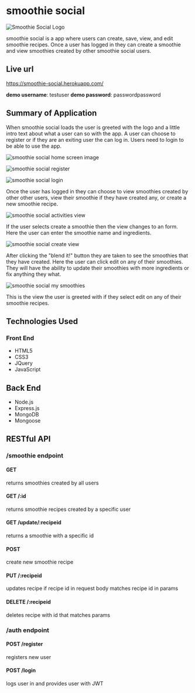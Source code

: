 # smoothie social
![Smoothie Social Logo](https://i.imgur.com/EakLHV8.png)

smoothie social is a app where users can create, save, view, and edit smoothie recipes. Once a user has logged in they can create a smoothie and view smoothies created by other smoothie social users.

## Live url
https://smoothie-social.herokuapp.com/

**demo username**: testuser
**demo password**: passwordpassword

## Summary of Application

When smoothie social loads the user is greeted with the logo and a little intro text about what a user can so with the app. A user can choose to register or if they are an exiting user the can log in. Users need to login to be able to use the app.

![smoothie social home screen image](https://i.imgur.com/5TGVovF.jpg)

![smoothie social register](https://i.imgur.com/Sbg9umO.jpg)

![smoothie social login](https://i.imgur.com/50c6YHG.jpg)

Once the user has logged in they can choose to view smoothies created by other other users, view their smoothie if they have created any, or create a new smoothie recipe.

![smoothie social activities view](https://i.imgur.com/s4Msv3o.jpg)

If the user selects create a smoothie then the view changes to an form. Here the user can enter the smoothie name and ingredients.

![smoothie social create view](https://i.imgur.com/6oPCeL1.jpg)

After clicking the "blend it!" button they are taken to see the smoothies that they have created. Here the user can click edit on any of their smoothies. They will have the ability to update their smoothies with more ingredients or fix anything they what.

![smoothie social my smoothies](https://i.imgur.com/gbyF934.jpg)

This is the view the user is greeted with if they select edit on any of their smoothie recipes.

## Technologies Used
### Front End
  - HTML5
  - CSS3
  - JQuery
  - JavaScript

## Back End
  - Node.js
  - Express.js
  - MongoDB
  - Mongoose

## RESTful API

### /smoothie endpoint

#### GET
returns smoothies created by all users

#### GET /:id
returns smoothie recipes created by a specific user

#### GET /update/:recipeid
returns a smoothie with a specific id

#### POST
create new smoothie recipe

#### PUT /:recipeid
updates recipe if recipe id in request body matches recipe id in params

#### DELETE /:recipeid
deletes recipe with id that matches params

### /auth endpoint

#### POST /register
registers new user

#### POST /login
logs user in and provides user with JWT
